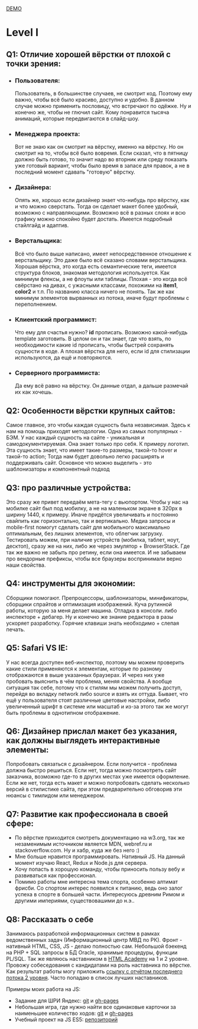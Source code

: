 [DEMO](https://alex-koshara.github.io/FunBox/)

<h1>Level I</h1>

<h2>Q1: Отличие хорошей вёрстки от плохой с точки зрения:</h2>
<ul>
  <li>
    <h3>Пользователя:</h3>
    <p>Пользователь, в большинстве случаев, не смотрит код. Поэтому ему важно, чтобы всё было красиво, доступно и удобно. В данном случае можно применить пословицу, что встречают по одёжке. Ну и конечно же, чтобы не глючил сайт. Кому понравится тысяча анимаций, которые передвигаются в слайд-шоу.</p>
  </li>
  <li>
    <h3>Менеджера проекта:</h3>
    <p>Вот не знаю как он смотрит на вёрстку, именно на вёрстку. Но он смотрит на то, чтобы всё было вовремя. Если сказал, что в пятницу должно быть готово, то значит надо во вторник или среду показать уже готовый вариант, чтобы было время в запасе для правок, а не в последний момент сдавать "готовую" вёрстку.</p>
  </li>
  <li>
    <h3>Дизайнера:</h3>
    <p>Опять же, хорошо если дизайнер знает что-нибудь про вёрстку, как и что можно сверстать. Тогда он сделает макет более удобный, возможно с направляющими. Возможно всё в разных слоях и всю графику можно спокойно будет достать. Имеется подробный стайлгайд и адаптив.</p>
  </li>
  <li>
    <h3>Верстальщика:</h3>
    <p>Всё что было выше написано, имеет непосредственное отношение к верстальщику. Это даже было всё сказано словами верстальщика. Хорошая вёрстка, это когда есть семантические теги, имеется структура блоков, знакомая методология используется. Как минимум флексы, а не флоуты или таблицы. Плохая - это когда всё свёрстано на дивах, с ужасными классами, похожими на <b>item1</b>, <b>color2</b> и т.п. По названию класса ничего не понять. Так же как минимум элементов вырванных из потока, иначе будут проблемы с переполнением.</p>
  </li>
  <li>
    <h3>Клиентский программист:</h3>
    <p>Что ему для счастья нужно? <b>id</b> прописать. Возможно какой-нибудь template заготовить. В целом он и так знает, где что взять, по необходимости какие id прописать, чтобы быстрей сохранять сущности в коде. А плохая вёрстка для него, если id для стилизации используются, да ещё и повторяются.</p>
  </li>
  <li>
    <h3>Серверного программиста:</h3>
    <p>Да ему всё равно на вёрстку. Он данные отдал, а дальше размечай их как хочешь.</p>
  </li>
</ul>

<h2>Q2: Особенности вёрстки крупных сайтов:</h2>
<p>Самое главное, это чтобы каждая сущность была независимая. Здесь к нам на помощь приходят методологии. Одна из самых популярных - БЭМ. У нас каждый сущность на сайте - уникальная и самодокументируемая. Она знает только про себя. К примеру логотип. Эта сущность знает, что имеет такие-то размеры, такой-то hover и такой-то action; Тогда нам будет довольно легко расширять и поддерживать сайт. Основное что можно выделить - это шаблонизаторы и компонентный подход</p>

<h2>Q3: про различные устройства:</h2>
<p>Это сразу же привет передаём мета-тегу с вьюпортом. Чтобы у нас на мобилке сайт был под мобилку, а не на маленьком экране в 320рх в ширину 1440, к примеру. Иначе придётся увеличивать и постоянно свайпить как горизонтально, так и вертикально. Медиа запросы и mobile-first помогут сделать сайт для мобильного максимально оптимальным, без лишних элементов, что облегчик загрузку. Тестировать можем, при наличие устройств (мобилка, таблет, ноут, десктоп), сразу же на них, либо же через эмулятор + BrowserStack. Где так же важно не забыть про ретину, если она имеется. И не забываем про вендорные префиксы, чтобы все браузеры воспринимали верно наши свойства.</p>

<h2>Q4: инструменты для экономии:</h2>
<p>Сборщики помогают. Препроцессоры, шаблонизаторы, минификаторы, сборщики спрайтов и оптимизация изображений. Куча рутинной работы, которую за меня делает машина. Отладка в консоли. либо инспекторе + дебагер. Ну и конечно же знание редактора в разы ускоряет разработку. Горячие клавиши знать необходимо + слепая печать. </p>

<h2>Q5: Safari VS IE:</h2>
<p>У нас всегда доступен веб-инспектор, поэтому мы можем проверить какие стили применяются к элементам, которые по разному отображаются в выше указанных браузерах. И через них уже пробовать выяснить в чём проблема, меняя свойства. А вообще ситуация так себе, потому что к стилям мы можем получить доступ, перейдя во вкладку network либо source и взять их оттуда. Бывает, что ещё у пользователя стоят различные цветовые настройки, либо увеличенный шрифт в системе или масштаб и из-за этого так же могут быть проблемы в однотипном отображение.</p>

<h2>Q6: Дизайнер прислал макет без указания, как должны выглядеть интерактивные элементы:</h2>
<p>Попробовать связаться с дизайнером. Если получится - проблема должна быстро решиться. Если нет, тогда можно посмотреть сайт заказчика, возможно где-то в других местах уже имеется оформление. Если же нет, тогда есть макет и можно попробовать сделать несколько версий в стилистике сайта, при этом предварительно обговорив эти нюансы с тимлидом или менеджером.</p>

<h2>Q7: Развитие как профессионала в своей сфере:</h2>
<ul>
  <li>По вёрстке приходится смотреть документацию на w3.org, так же незаменимым источником является MDN, webref.ru и stackoverflow.com. Ну и хабр, куда же без него :)</li>
  <li>Мне больше нравится программировать. Нативный JS. На данный момент изучаю React, Redux и Node.js для сервера.</li>
  <li>Хочу попасть в хорошую команду, чтобы приносить пользу вебу и развиваться как профессионал.</li>
  <li>Помимо работы мне интересна тема спорта, особенно алтимат фрисби. Со спортом интерес появился к питанию, ведь оно залог успеха в спорте в большей части. Интересуюсь древним Римом и другими империями, существовашими до н.э..</li>
</ul>

<h2>Q8: Рассказать о себе</h2>
<p>Занимаюсь разработкой информационных систем в рамках ведомственных задач (Информационный центр МВД по РК). Фронт - нативный HTML, CSS, JS - делаю полностью сам. Небольшой бэекенд на PHP + SQL запросы в БД Oracle, хранимые процедуры, функции PL/SQL. Так же являюсь наставником в <a href="https://htmlacademy.ru/">HTML Academy</a> на 1 и 2 уровне. Провожу собеседования с кандидатами на роль наставника по вёрстке. Как результат работы могу приложить <a href="https://htmlacademy.ru/blog/299-online-intensive-adaptive">ссылку с отчётом последнего потока 2 уровня</a>. Часто попадаю в список лучших наставников.</p>
<p>Примеры моих работа на JS:</p>
<ul>
  <li>Задание для ШРИ Яндекс: <a href="https://github.com/alex-koshara/YaTest">git</a> и <a href="https://alex-koshara.github.io/YaTest/">gh-pages</a></li>
  <li>Небольшая игра, где нужно найти все одинаковые карточки за наименьшее количество ходов: <a href="https://github.com/alex-koshara/JetRuby">git</a> и <a href="https://alex-koshara.github.io/JetRuby/">gh-pages</a></li>
  <li>Учебный проект на JS ES5: <a href="https://github.com/alex-koshara/kekstagram">репозиторий</a></li>
</ul>